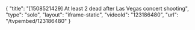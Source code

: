 {
    "title": "[1508521429] At least 2 dead after Las Vegas concert shooting",
    "type": "solo",
    "layout": "iframe-static",
    "videoId": "123186480",
    "url": "\/tvpembed\/123186480"
}